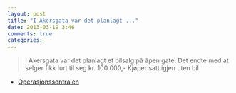 ```yaml
---
layout: post
title: "I Akersgata var det planlagt ..."
date: 2013-03-19 3:46
comments: true
categories: 
---
```

> I Akersgata var det planlagt et bilsalg på åpen gate. Det endte med at selger fikk lurt til seg kr. 100 000,- Kjøper satt igjen uten bil
- [Operasjonssentralen](https://twitter.com/oslopolitiops/statuses/313964687576428544)
